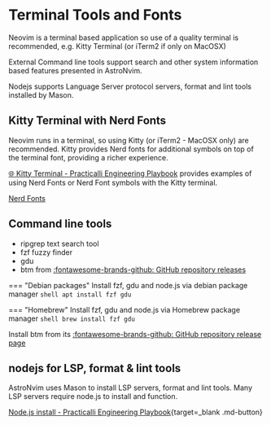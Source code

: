 # Terminal Tools and Fonts

Neovim is a terminal based application so use of a quality terminal is recommended, e.g. Kitty Terminal (or iTerm2 if only on MacOSX)

External Command line tools support search and other system information based features presented in AstroNvim.

Nodejs supports Language Server protocol servers, format and lint tools installed by Mason.


## Kitty Terminal with Nerd Fonts

Neovim runs in a terminal, so using Kitty (or iTerm2 - MacOSX only) are recommended.  Kitty provides Nerd fonts for additional symbols on top of the terminal font, providing a richer experience.

[:globe_with_meridians: Kitty Terminal - Practicalli Engineering Playbook](https://practical.li/engineering-playbook/command-line/kitty-terminal/) provides examples of using Nerd Fonts or Nerd Font symbols with the Kitty terminal.

[Nerd Fonts](https://www.nerdfonts.com/)


## Command line tools

- ripgrep text search tool
- fzf fuzzy finder
- gdu
- btm from [:fontawesome-brands-github: GitHub repository releases](https://github.com/ClementTsang/bottom/releases/)

=== "Debian packages"
    Install fzf, gdu and node.js via debian package manager
    ```shell
    apt install fzf gdu
    ```

=== "Homebrew"
    Install fzf, gdu and node.js via Homebrew package manager
    ```shell
    brew install fzf gdu
    ```

Install btm from its [:fontawesome-brands-github: GitHub repository release page](https://github.com/ClementTsang/bottom/releases/)



## nodejs for LSP, format & lint tools

AstroNvim uses Mason to install LSP servers, format and lint tools.  Many LSP servers require node.js to install and function.

[Node.js install - Practicalli Engineering Playbook](https://practical.li/engineering-playbook/programming-languages/javascript/nodejs/){target=_blank .md-button}
